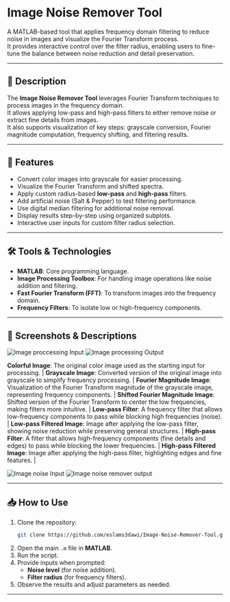 # Image Noise Remover Tool

A MATLAB-based tool that applies frequency domain filtering to reduce noise in images and visualize the Fourier Transform process.  
It provides interactive control over the filter radius, enabling users to fine-tune the balance between noise reduction and detail preservation.

---

## 📖 Description

The **Image Noise Remover Tool** leverages Fourier Transform techniques to process images in the frequency domain.  
It allows applying low-pass and high-pass filters to either remove noise or extract fine details from images.  
It also supports visualization of key steps: grayscale conversion, Fourier magnitude computation, frequency shifting, and filtering results.

---

## 🚀 Features

- Convert color images into grayscale for easier processing.
- Visualize the Fourier Transform and shifted spectra.
- Apply custom radius-based **low-pass** and **high-pass** filters.
- Add artificial noise (Salt & Pepper) to test filtering performance.
- Use digital median filtering for additional noise removal.
- Display results step-by-step using organized subplots.
- Interactive user inputs for custom filter radius selection.

---

## 🛠️ Tools & Technologies

- **MATLAB**: Core programming language.
- **Image Processing Toolbox**: For handling image operations like noise addition and filtering.
- **Fast Fourier Transform (FFT)**: To transform images into the frequency domain.
- **Frequency Filters**: To isolate low or high-frequency components.

---

## 📸 Screenshots & Descriptions

![Image proccessing Input](https://github.com/user-attachments/assets/84abff71-afe4-4021-8525-cc6c4ffed90d)
![Image processing Output](https://github.com/user-attachments/assets/af1b71e4-4071-4c1a-891b-802ff777add1)

**Colorful Image**: The original color image used as the starting input for processing. |
**Grayscale Image**: Converted version of the original image into grayscale to simplify frequency processing. |
**Fourier Magnitude Image**: Visualization of the Fourier Transform magnitude of the grayscale image, representing frequency components. |
**Shifted Fourier Magnitude Image**: Shifted version of the Fourier Transform to center the low frequencies, making filters more intuitive. |
**Low-pass Filter**: A frequency filter that allows low-frequency components to pass while blocking high frequencies (noise). |
**Low-pass Filtered Image**: Image after applying the low-pass filter, showing noise reduction while preserving general structures. |
**High-pass Filter**: A filter that allows high-frequency components (fine details and edges) to pass while blocking the lower frequencies. |
**High-pass Filtered Image**: Image after applying the high-pass filter, highlighting edges and fine features. |

![Image noise Input](https://github.com/user-attachments/assets/340ad68f-7df1-4fbd-a1c3-a19d46c522f3)
![Image noise remover output](https://github.com/user-attachments/assets/eca207bc-f065-4f04-8f33-689432e07e6a)

---

## 📥 How to Use

1. Clone the repository:
   ```bash
   git clone https://github.com/eslams3dawi/Image-Noise-Remover-Tool.git
   ```
2. Open the main `.m` file in **MATLAB**.
3. Run the script.
4. Provide inputs when prompted:
   - **Noise level** (for noise addition).
   - **Filter radius** (for frequency filters).
5. Observe the results and adjust parameters as needed.

---
